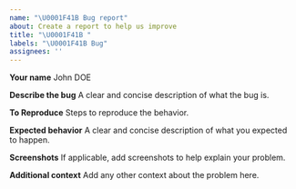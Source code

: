 ```yaml
---
name: "\U0001F41B Bug report"
about: Create a report to help us improve
title: "\U0001F41B "
labels: "\U0001F41B Bug"
assignees: ''
---
```

**Your name**
John DOE

**Describe the bug**
A clear and concise description of what the bug is.

**To Reproduce**
Steps to reproduce the behavior.

**Expected behavior**
A clear and concise description of what you expected to happen.

**Screenshots**
If applicable, add screenshots to help explain your problem.

**Additional context**
Add any other context about the problem here.